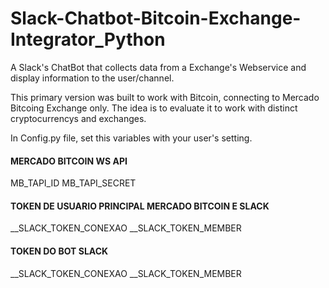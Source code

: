# Slack-Chatbot-Bitcoin-Exchange-Integrator_Python
A Slack's ChatBot that collects data from a Exchange's Webservice and display information to the user/channel.

This primary version was built to work with Bitcoin, connecting to Mercado Bitcoing Exchange only. The idea is to evaluate it to work with distinct cryptocurrencys and exchanges.

In Config.py file, set this variables with your user's setting.

#### MERCADO BITCOIN WS API
MB_TAPI_ID
MB_TAPI_SECRET

#### TOKEN DE USUARIO PRINCIPAL MERCADO BITCOIN E SLACK
__SLACK_TOKEN_CONEXAO
__SLACK_TOKEN_MEMBER

#### TOKEN DO BOT SLACK
__SLACK_TOKEN_CONEXAO
__SLACK_TOKEN_MEMBER
